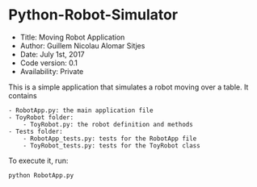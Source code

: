 # Python-Robot-Simulator

*    Title: Moving Robot Application           
*    Author: Guillem Nicolau Alomar Sitjes      
*    Date: July 1st, 2017                      
*    Code version: 0.1                         
*    Availability: Private                    

This is a simple application that simulates a robot moving over a table.
It contains

    - RobotApp.py: the main application file
    - ToyRobot folder:
        - ToyRobot.py: the robot definition and methods
    - Tests folder:
        - RobotApp_tests.py: tests for the RobotApp file
        - ToyRobot_tests.py: tests for the ToyRobot class

To execute it, run:

    python RobotApp.py
